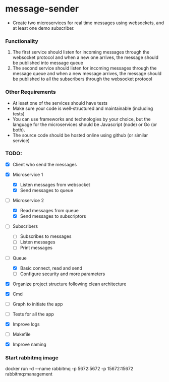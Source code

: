 # message-sender

- Create two microservices for real time messages using websockets, and at least one demo subscriber.
### Functionality
1. The first service should listen for incoming messages through the websocket protocol and when a new one arrives, the message should be published into message queue
2. The second service should listen for incoming messages through the message queue and when a new message arrives, the message should be published to all the subscribers through the websocket protocol
### Other Requirements
- At least one of the services should have tests
- Make sure your code is well-structured and maintainable (including tests)
- You can use frameworks and technologies by your choice, but the language for the microservices should be Javascript (node) or Go (or both).
- The source code should be hosted online using github (or similar service)

### TODO:

- [X] Client who send the messages
- [X] Microservice 1
    - [X] Listen messages from websocket
    - [X] Send messages to queue
- [ ] Microservice 2
    - [X] Read messages from queue
    - [X] Send messages to subscriptors
- [ ] Subscribers
    - [ ] Subscribes to messages
    - [ ] Listen messages
    - [ ] Print messages
- [ ] Queue
    - [X] Basic connect, read and send
    - [ ] Configure security and more parameters
- [x] Organize project structure following clean architecture
- [x] Cmd
- [ ] Graph to initiate the app
- [ ] Tests for all the app
- [X] Improve logs
- [ ] Makefile
- [x] Improve naming


### Start rabbitmq image

docker run -d --name rabbitmq -p 5672:5672 -p 15672:15672 rabbitmq:management